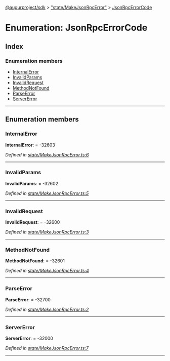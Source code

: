 [@augurproject/sdk](../README.md) > ["state/MakeJsonRpcError"](../modules/_state_makejsonrpcerror_.md) > [JsonRpcErrorCode](../enums/_state_makejsonrpcerror_.jsonrpcerrorcode.md)

# Enumeration: JsonRpcErrorCode

## Index

### Enumeration members

* [InternalError](_state_makejsonrpcerror_.jsonrpcerrorcode.md#internalerror)
* [InvalidParams](_state_makejsonrpcerror_.jsonrpcerrorcode.md#invalidparams)
* [InvalidRequest](_state_makejsonrpcerror_.jsonrpcerrorcode.md#invalidrequest)
* [MethodNotFound](_state_makejsonrpcerror_.jsonrpcerrorcode.md#methodnotfound)
* [ParseError](_state_makejsonrpcerror_.jsonrpcerrorcode.md#parseerror)
* [ServerError](_state_makejsonrpcerror_.jsonrpcerrorcode.md#servererror)

---

## Enumeration members

<a id="internalerror"></a>

###  InternalError

**InternalError**:  =  -32603

*Defined in [state/MakeJsonRpcError.ts:6](https://github.com/AugurProject/augur/blob/1991ef64ef/packages/augur-sdk/src/state/MakeJsonRpcError.ts#L6)*

___
<a id="invalidparams"></a>

###  InvalidParams

**InvalidParams**:  =  -32602

*Defined in [state/MakeJsonRpcError.ts:5](https://github.com/AugurProject/augur/blob/1991ef64ef/packages/augur-sdk/src/state/MakeJsonRpcError.ts#L5)*

___
<a id="invalidrequest"></a>

###  InvalidRequest

**InvalidRequest**:  =  -32600

*Defined in [state/MakeJsonRpcError.ts:3](https://github.com/AugurProject/augur/blob/1991ef64ef/packages/augur-sdk/src/state/MakeJsonRpcError.ts#L3)*

___
<a id="methodnotfound"></a>

###  MethodNotFound

**MethodNotFound**:  =  -32601

*Defined in [state/MakeJsonRpcError.ts:4](https://github.com/AugurProject/augur/blob/1991ef64ef/packages/augur-sdk/src/state/MakeJsonRpcError.ts#L4)*

___
<a id="parseerror"></a>

###  ParseError

**ParseError**:  =  -32700

*Defined in [state/MakeJsonRpcError.ts:2](https://github.com/AugurProject/augur/blob/1991ef64ef/packages/augur-sdk/src/state/MakeJsonRpcError.ts#L2)*

___
<a id="servererror"></a>

###  ServerError

**ServerError**:  =  -32000

*Defined in [state/MakeJsonRpcError.ts:7](https://github.com/AugurProject/augur/blob/1991ef64ef/packages/augur-sdk/src/state/MakeJsonRpcError.ts#L7)*

___

